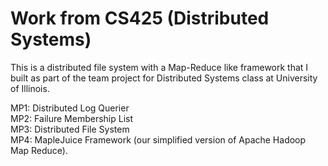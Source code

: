 # Work from CS425 (Distributed Systems)

This is a distributed file system with a Map-Reduce like framework that I built as part of the team project for Distributed Systems class at University of Illinois.

MP1: Distributed Log Querier \
MP2: Failure Membership List \
MP3: Distributed File System \
MP4: MapleJuice Framework (our simplified version of Apache Hadoop Map Reduce).
